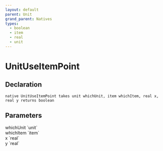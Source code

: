 ```yaml
---
layout: default
parent: Unit
grand_parent: Natives
types:
  - boolean
  - item
  - real
  - unit
---
```


# UnitUseItemPoint

## Declaration

```
native UnitUseItemPoint takes unit whichUnit, item whichItem, real x, real y returns boolean
```

## Parameters
<dl>
  <dt>whichUnit `unit`</dt>
  <dd></dd>

  <dt>whichItem `item`</dt>
  <dd></dd>

  <dt>x `real`</dt>
  <dd></dd>

  <dt>y `real`</dt>
  <dd></dd>
</dl>